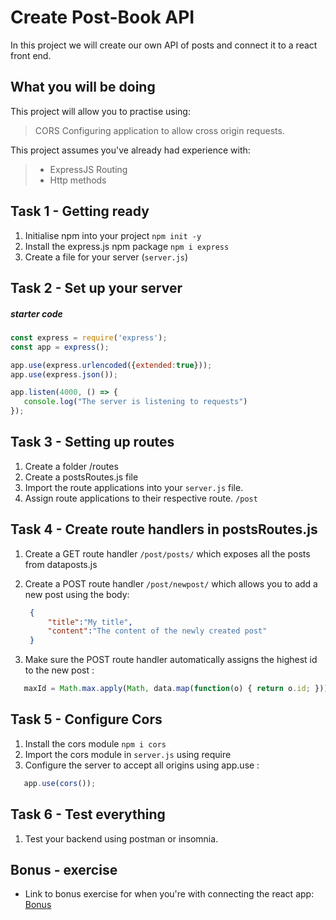 # Create Post-Book API 

In this project we will create our own API of posts and connect it to a react front end. 

## What you will be doing

This project will allow you to practise using:

> CORS 
> Configuring application to allow cross origin requests. 


This project assumes you've already had experience with:

> - ExpressJS Routing
> - Http methods


## Task 1 - Getting ready

1. Initialise npm into your project
   `npm init -y`
2. Install the express.js npm package
   `npm i express`
3. Create a file for your server (`server.js`)


## Task 2 - Set up your server

##### starter code
```javascript
const express = require('express');
const app = express();

app.use(express.urlencoded({extended:true}));
app.use(express.json());

app.listen(4000, () => {
   console.log("The server is listening to requests") 
});
```

## Task 3 - Setting up routes 

  1. Create a folder /routes 
  2. Create a postsRoutes.js file 
  3. Import the route applications into your `server.js` file.
  4. Assign route applications to their respective route. `/post`


## Task 4 - Create route handlers in postsRoutes.js
  1. Create a GET route handler `/post/posts/` which exposes all the posts from dataposts.js

  2. Create a POST route handler `/post/newpost/` which allows you to add a new post using the body: 
     ```json
      {
          "title":"My title",
          "content":"The content of the newly created post"
      }
     ```


  3. Make sure the POST route handler automatically assigns the highest id to the new post :
   ```javascript
      maxId = Math.max.apply(Math, data.map(function(o) { return o.id; }));
   ```
   

## Task 5 - Configure Cors
 1. Install the cors module
    `npm i cors`
 2. Import the cors module in `server.js` using require
 3. Configure the server to accept all origins using app.use : 
   ```javascript
      app.use(cors());
   ````


## Task 6 - Test everything
 1. Test your backend using postman or insomnia. 


## Bonus - exercise
- Link to bonus exercise for when you're with connecting the react app: 
  [Bonus](./BONUS.md) 










